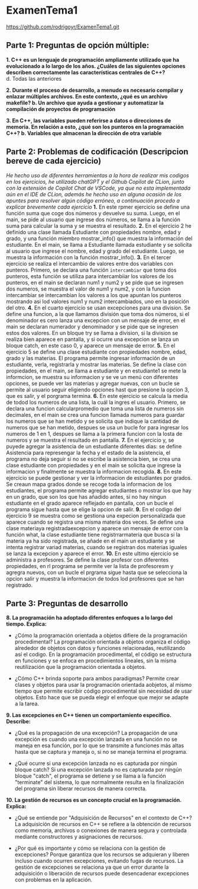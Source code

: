# ExamenTema1
https://github.com/rodrigoyr/ExamenTema1.git

## Parte 1: Preguntas de opción múltiple:
**1. C++ es un lenguaje de programación ampliamente utilizado que ha evolucionado a lo largo de los años. ¿Cuáles de las siguientes opciones describen correctamente las características centrales de C++?**  
 d. Todas las anteriores

**2. Durante el proceso de desarrollo, a menudo es necesario compilar y enlazar múltiples archivos. En este contexto, ¿qué es un archivo makefile?
 b. Un archivo que ayuda a gestionar y automatizar la compilación de proyectos de programación**

**3. En C++, las variables pueden referirse a datos o direcciones de memoria. En relación a esto, ¿qué son los punteros en la programación C++?
 b. Variables que almacenan la dirección de otra variable**


## Parte 2: Problemas de codificación (Descripcion bereve de cada ejercicio)
*He hecho uso de diferentes herramientas a la hora de realizar mis codigos en los ejercicios, he utilizado chatGPT y el Github Copilot de CLion, junto con la extensión de Copilot Chat de VSCode, ya que no esta implementada aún en el IDE de CLion, además he hecho uso en alguna ocasión de los apuntes para resolver algún código erróneo, a continuación procedo a explicar brevemente cada ejercicio*
**1.** En este rpmer ejercicio se define una función suma que coge dos números y devuelve su suma. Luego, en el main, se pide al usuario que ingrese dos números, se llama a la función suma para calcular la suma y se muestra el resultado.
**2.** En el ejercicio 2 he definido una clase llamada Estudiante con propiedades nombre, edad y grado, y una función miembro mostrar_info() que muestra la información del estudiante. En el main, se llama a Estudiante llamada estudiante y se solicita al usuario que ingrese el nombre, edad y grado del estudiante. Luego, se muestra la información con la función mostrar_info().
**3.** En el tercer ejercicio se realiza el intercambio de valores entre dos variables con punteros. Primero, se declara una función `intercambiar` que toma dos punteros, esta función se utiliza para intercambiiar los valores de los punteros, en el main se declaran num1 y num2 y se pide que se ingresen dos numeros, se muestra el valor de num1 y num2, y con la funcion intercambiar se intercambian los valores a los que apuntan los punteros mostrando asi lod valores num1 y num2 intercambiados, uno en la posición del otro.
**4.** En el cuarto ejercicio se usan excepciones para una division. Se define una funcion, a la que llamamos división que toma dos números, si el denominador es cero lanza una excepcion con un mensaje de error, en el main se declaran numerador y denominador y se pide que se ingresen estos dos valores. En un bloque try se llama a division, si la division se realiza bien aparece en pantalla, y si ocurre una excepcion se lanza un bloque catch, en este caso 0, y aparece un mensaje de error.
**5.** En el ejercicio 5 se define una clase estudiante con propiedades nombre, edad, grado y las materias. El programa permite ingresar información de un estudiante, verla, registrarla y mostrar las materias. Se define la clase con propiedades, en el main, se llama a estudiante y en estudiante1 se mete la informcion, se muestra su informacion y se ve un menú con diferentes opciones, se puede ver las materias y agregar nuevas, con un bucle se permite al usuario seguir eligiendo opciones hast que presione la opcion 3, que es salir, y el porgrama termina.
**6.** En este ejercicio se calcula la media de todod los numeros de una lista, la cuál la ingres el usuario. Primero, se declara una funcion calcularpromedio que toma una lista de numeros sin decimales, en el main se crea una funcion llamada numeros para guardar los numeros que se han metido y se solicita que indique la cantidad de numeros que se han metido, despues se usa un bucle for para ingresar los numeros de 1 en 1, despues se llama a la primera funcion con la losta de numeros y se muestra el resultado en pantalla.
**7.** En el ejercicio y, se puyede agregar la asistencia de un estudiante diferentes dias: se define Asistencia para represengar la fecha y el estado de la asistencia, el programa no deja seguir si no se escribe la asistencia bien, se crea una clase estudiante con propiedades y en el main se solicita  que ingrese la informacion y finalmente se muestra la informacion recogida.
**8.** En este ejercicio se puede gestionar y ver la informacion de estudiantes por grados. Se creaun mapa grados donde se recoge toda la informacion de los estudiantes, el programa permite agregar estudiantes o mostrar los que hay en un grado, que son los que has añadido antes, si no hay ningun estudiante en el grado aparece reflejado en pantalla, con un bucle el programa sigue hasta que se elige la opcion de salir.
**9.** En el codigo del ejercicio 9 se muestra como se gestiona una expecion personalizada que aparece cuando se registra una misma materia dos veces. Se define una clase materiaya registradaexcepcion y aparece un mensaje de error con la función what, la clase estudiante tiene registrrarmateria que busca si la materia ya ha sido registrada, se añade en el main un estudiante y se intenta registrar variad materias, cuando se registran dos materias iguales se lanza la excepcion y aparece el error. 
**10.** En este ultimo ejercicio se administra a profesores. Se define la clase profesor con diferentes propiedades, en rl programa se permite ver la lista de profesoresm y agregra nuevos, con un bucle el prgrama sigue hasta que se selecciona la opcion salir y muestra la informacion de todos lod profesores que se han registrado.


## Parte 3: Preguntas de desarrollo
**8. La programación ha adoptado diferentes enfoques a lo largo del tiempo. Explica:**
- ¿Cómo la programación orientada a objetos difiere de la programación procedimental?
 La programación orientada a objetos organiza el código alrededor de objetos con datos y funciones relacionadas, reutilizando así el codigo. En la programación procedimental, el código se estructura en funciones y se enfoca en procedimientos lineales, sin la misma reutilización que la programación orientada a objetos.

- ¿Cómo C++ brinda soporte para ambos paradigmas?
 Permite crear clases y objetos para usar la programación orientada aobjetos, al mismo tiempo que permite escribir código procedimental sin necesidad de usar objetos. Esto hace que se pueda elegir el enfoque que mejor se adapte a la tarea.
  
**9. Las excepciones en C++ tienen un comportamiento específico. Describe:**
- ¿Qué es la propagación de una excepción?
 La propagación de una excepción es cuando una excepción lanzada en una función no se maneja en esa función, por lo que se transmite a funciones más altas hasta que se captura y maneja o, si no se maneja termina el programa.

- ¿Qué ocurre si una excepción lanzada no es capturada por ningún bloque catch?
Si una excepción lanzada no es capturada por ningún bloque "catch", el programa se detiene y se llama a la función "terminate" del sistema, lo que normalmente resulta en la finalización del programa sin liberar recursos de manera correcta.

**10. La gestión de recursos es un concepto crucial en la programación. Explica:**
- ¿Qué se entiende por "Adquisición de Recursos" en el contexto de C++?
La adquisición de recursos en C++ se refiere a la obtención de recursos como memoria, archivos o conexiones de manera segura y controlada mediante constructores y asignaciones de recursos.

- ¿Por qué es importante y cómo se relaciona con la gestión de excepciones?
Porque garantiza que los recursos se adquieran y liberen incluso cuando ocurren excepciones, evitando fugas de recursos. La gestión de excepciones se relaciona ya que un error durante la adquisición o liberación de recursos puede desencadenar excepciones con problemas en la aplicación.
